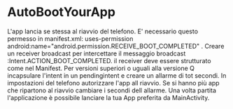 # AutoBootYourApp
L'app lancia se stessa al riavvio del telefono.
E' necessario questo permesso in manifest.xml: uses-permission android:name="android.permission.RECEIVE_BOOT_COMPLETED" .
Creare un receiver broadcast per intercettare il messaggio broadcast :Intent.ACTION_BOOT_COMPLETED.
il receiver deve essere strutturato come nel Manifest.
Per versioni superiori o uguali alla versione Q incapsulare l'intent in un pendingintent e creare un allarme di tot secondi.
In impostazioni del telefono autorizzare l'app all riavvio.
Se si hanno più app che ripartono al riavvio cambiare i secondi dell allarme.
Una volta partita l'applicazione è possibile lanciare la tua App preferita da MainActivity. 
